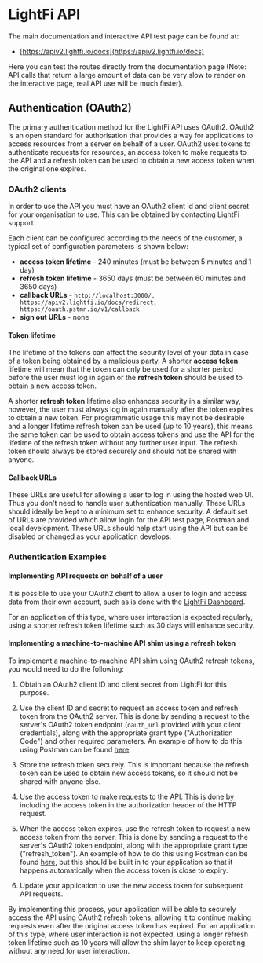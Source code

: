 # LightFi API

The main documentation and interactive API test page can be found at:

- [https://apiv2.lightfi.io/docs](https://apiv2.lightfi.io/docs) 

Here you can test the routes directly from the documentation page
(Note: API calls that return a large amount of data can be very slow to render on the interactive page,
real API use will be much faster).


## Authentication (OAuth2)

The primary authentication method for the LightFi API uses OAuth2.
OAuth2 is an open standard for authorisation that provides a way for applications to access resources from
a server on behalf of a user.
OAuth2 uses tokens to authenticate requests for resources,
an access token to make requests to the API
and a refresh token can be used to obtain a new access token when the original one expires.

### OAuth2 clients

In order to use the API you must have an OAuth2 client id and client secret for your organisation to use.
This can be obtained by contacting LightFi support.

Each client can be configured according to the needs of the customer,
a typical set of configuration parameters is shown below:
 
 - **access token lifetime** - 240 minutes (must be between 5 minutes and 1 day)
 - **refresh token lifetime** - 3650 days (must be between 60 minutes and 3650 days)
 - **callback URLs** - `http://localhost:3000/, https://apiv2.lightfi.io/docs/redirect, https://oauth.pstmn.io/v1/callback`
 - **sign out URLs** - none

#### Token lifetime

The lifetime of the tokens can affect the security level of your data in case of a token being
obtained by a malicious party.
A shorter **access token** lifetime will mean that the token can only be used for a shorter period
before the user must log in again or the **refresh token** should be used to obtain a new access token.

A shorter **refresh token** lifetime also enhances security in a similar way, however, the user
must always log in again manually after the token expires to obtain a new token.
For programmatic usage this may not be desirable and a longer lifetime refresh token can be used
(up to 10 years), this means the same token can be used to obtain access tokens and use the API
for the lifetime of the refresh token without any further user input.
The refresh token should always be stored securely and should not be shared with anyone.

#### Callback URLs

These URLs are useful for allowing a user to log in using the hosted web UI.
Thus you don't need to handle user authentication manually.
These URLs should ideally be kept to a minimum set to enhance security.
A default set of URLs are provided which allow login for the API test page, Postman and local development.
These URLs should help start using the API but can be disabled or changed as your application develops.

### Authentication Examples

#### Implementing API requests on behalf of a user

It is possible to use your OAuth2 client to allow a user to login and access data from their own account,
such as is done with the [LightFi Dashboard](/dashboard/).

For an application of this type, where user interaction is expected regularly, using a shorter
refresh token lifetime such as 30 days will enhance security.

#### Implementing a machine-to-machine API shim using a refresh token

To implement a machine-to-machine API shim using OAuth2 refresh tokens, you would need to do the following:

  1. Obtain an OAuth2 client ID and client secret from LightFi for this purpose.

  2. Use the client ID and secret to request an access token and refresh token from the OAuth2 server.
  This is done by sending a request to the server's OAuth2 token endpoint
  (`oauth_url` provided with your client credentials),
  along with the appropriate grant type ("Authorization Code") and other required parameters.
  An example of how to do this using Postman can be found [here](/API/postman_refresh_token/).

  3. Store the refresh token securely.
  This is important because the refresh token can be used to obtain new access tokens,
  so it should not be shared with anyone else.

  4. Use the access token to make requests to the API.
  This is done by including the access token in the authorization header of the HTTP request.

  5. When the access token expires, use the refresh token to request a new access token from the server.
  This is done by sending a request to the server's OAuth2 token endpoint,
  along with the appropriate grant type ("refresh_token").
  An example of how to do this using Postman can be found [here](/API/postman_refresh_token/#using-the-refresh-token),
  but this should be built in to your application so that it happens automatically when the access token is close
  to expiry.

  6. Update your application to use the new access token for subsequent API requests.

By implementing this process, your application will be able to securely access the API using OAuth2 refresh tokens,
allowing it to continue making requests even after the original access token has expired.
For an application of this type, where user interaction is not expected, using a longer
refresh token lifetime such as 10 years will allow the shim layer to keep operating without any need for
user interaction.
